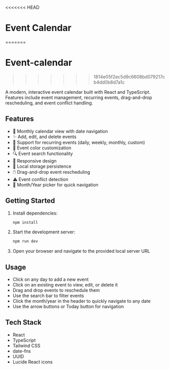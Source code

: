 <<<<<<< HEAD
# Event Calendar
=======
# Event-calendar
>>>>>>> 1814e05f2ec5d9c6608bd079217cb4dd0b8d7a1c

A modern, interactive event calendar built with React and TypeScript. Features include event management, recurring events, drag-and-drop rescheduling, and event conflict handling.

## Features

- 📅 Monthly calendar view with date navigation
- ✨ Add, edit, and delete events
- 🔄 Support for recurring events (daily, weekly, monthly, custom)
- 🎨 Event color customization
- 🔍 Event search functionality
- 📱 Responsive design
- 💾 Local storage persistence
- 🖱️ Drag-and-drop event rescheduling
- ⚠️ Event conflict detection
- 📅 Month/Year picker for quick navigation

## Getting Started

1. Install dependencies:
   ```bash
   npm install
   ```

2. Start the development server:
   ```bash
   npm run dev
   ```

3. Open your browser and navigate to the provided local server URL

## Usage

- Click on any day to add a new event
- Click on an existing event to view, edit, or delete it
- Drag and drop events to reschedule them
- Use the search bar to filter events
- Click the month/year in the header to quickly navigate to any date
- Use the arrow buttons or Today button for navigation

## Tech Stack

- React
- TypeScript
- Tailwind CSS
- date-fns
- UUID
- Lucide React icons


